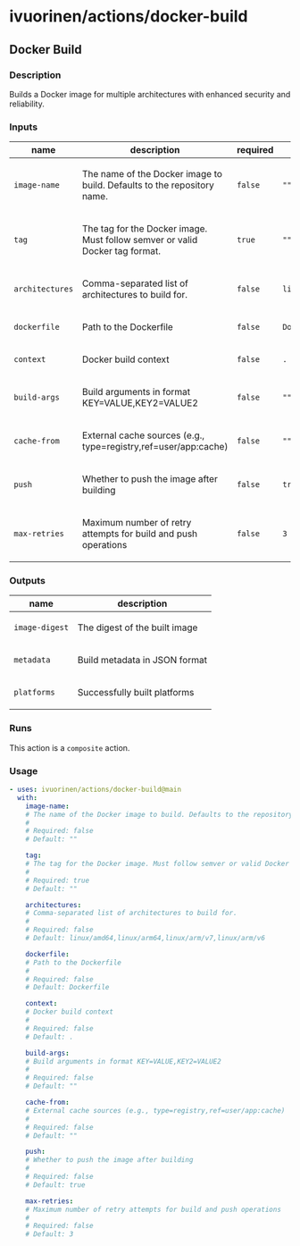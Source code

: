 # ivuorinen/actions/docker-build

## Docker Build

### Description

Builds a Docker image for multiple architectures with enhanced security and reliability.

### Inputs

| name            | description                                                                         | required | default                                             |
| --------------- | ----------------------------------------------------------------------------------- | -------- | --------------------------------------------------- |
| `image-name`    | <p>The name of the Docker image to build. Defaults to the repository name.</p>      | `false`  | `""`                                                |
| `tag`           | <p>The tag for the Docker image. Must follow semver or valid Docker tag format.</p> | `true`   | `""`                                                |
| `architectures` | <p>Comma-separated list of architectures to build for.</p>                          | `false`  | `linux/amd64,linux/arm64,linux/arm/v7,linux/arm/v6` |
| `dockerfile`    | <p>Path to the Dockerfile</p>                                                       | `false`  | `Dockerfile`                                        |
| `context`       | <p>Docker build context</p>                                                         | `false`  | `.`                                                 |
| `build-args`    | <p>Build arguments in format KEY=VALUE,KEY2=VALUE2</p>                              | `false`  | `""`                                                |
| `cache-from`    | <p>External cache sources (e.g., type=registry,ref=user/app:cache)</p>              | `false`  | `""`                                                |
| `push`          | <p>Whether to push the image after building</p>                                     | `false`  | `true`                                              |
| `max-retries`   | <p>Maximum number of retry attempts for build and push operations</p>               | `false`  | `3`                                                 |

### Outputs

| name           | description                          |
| -------------- | ------------------------------------ |
| `image-digest` | <p>The digest of the built image</p> |
| `metadata`     | <p>Build metadata in JSON format</p> |
| `platforms`    | <p>Successfully built platforms</p>  |

### Runs

This action is a `composite` action.

### Usage

```yaml
- uses: ivuorinen/actions/docker-build@main
  with:
    image-name:
    # The name of the Docker image to build. Defaults to the repository name.
    #
    # Required: false
    # Default: ""

    tag:
    # The tag for the Docker image. Must follow semver or valid Docker tag format.
    #
    # Required: true
    # Default: ""

    architectures:
    # Comma-separated list of architectures to build for.
    #
    # Required: false
    # Default: linux/amd64,linux/arm64,linux/arm/v7,linux/arm/v6

    dockerfile:
    # Path to the Dockerfile
    #
    # Required: false
    # Default: Dockerfile

    context:
    # Docker build context
    #
    # Required: false
    # Default: .

    build-args:
    # Build arguments in format KEY=VALUE,KEY2=VALUE2
    #
    # Required: false
    # Default: ""

    cache-from:
    # External cache sources (e.g., type=registry,ref=user/app:cache)
    #
    # Required: false
    # Default: ""

    push:
    # Whether to push the image after building
    #
    # Required: false
    # Default: true

    max-retries:
    # Maximum number of retry attempts for build and push operations
    #
    # Required: false
    # Default: 3
```
